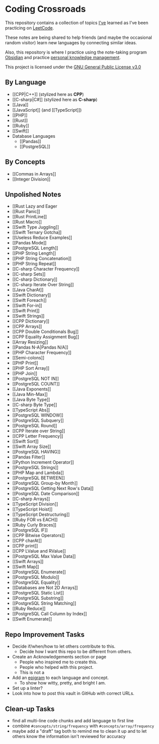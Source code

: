 # Coding Crossroads
This repository contains a collection of topics [I've](https://github.com/aaron-ritchey) learned as I've been practicing on [LeetCode](https://leetcode.com).

These notes are being shared to help friends (and maybe the occasional random visitor) learn new languages by connecting similar ideas.

Also, this repository is where I practice using the note-taking program [Obsidian](https://obsidian.md) and practice [personal knowledge management](https://en.wikipedia.org/wiki/Personal_knowledge_management).

This project is licensed under the [GNU General Public License v3.0](LICENSE)
## By Language
- [[CPP|C++]] (stylized here as **CPP**)
- [[C-sharp|C#]] (stylized here as **C-sharp**)
- [[Java]]
- [[JavaScript]] (and [[TypeScript]])
- [[PHP]]
- [[Rust]]
- [[Ruby]]
- [[Swift]]
- Database Languages
	- [[Pandas]]
	- [[PostgreSQL]]
## By Concepts
- [[Commas in Arrays]]
- [[Integer Division]]
## Unpolished Notes
* [[Rust Lazy and Eager
* [[Rust Panic]]
* [[Rust PrintLine]]
* [[Rust Macro]]
* [[Swift Type Juggling]]
* [[Swift Ternary Gotcha]]
* [[Useless Reduce Examples]]
* [[Pandas Mode]]
* [[PostgreSQL Length]]
* [[PHP String Length]]
* [[PHP String Concatenation]]
* [[PHP String Repeat]]
* [[C-sharp Character Frequency]]
* [[C-sharp Sets]]
* [[C-sharp Dictionary]]
* [[C-sharp Iterate Over String]]
* [[Java CharAt]]
* [[Swift Dictionary]]
* [[Swift Foreach]]
* [[Swift For-in]]
* [[Swift Print]]
* [[Swift Strings]]
* [[CPP Dictionary]]
* [[CPP Arrays]]
* [[CPP Double Conditionals Bug]]
* [[CPP Equality Assignment Bug]]
* [[Array Resizing]]
* [[Pandas N-A|Pandas N/A]]
* [[PHP Character Frequency]]
* [[Semi-colons]]
* [[PHP Print]]
* [[PHP Sort Array]]
* [[PHP Join]]
* [[PostgreSQL NOT IN]]
* [[PostgreSQL COUNT]]
* [[Java Exponents]]
* [[Java Min-Max]]
* [[Java Byte Type]]
* [[C-sharp Byte Type]]
* [[TypeScript Abs]]
* [[PostgreSQL WINDOW]]
* [[PostgreSQL Subquery]]
* [[PostgreSQL Round]]
* [[CPP Iterate over String]]
* [[CPP Letter Frequency]]
* [[Swift Sort]]
* [[Swift Array Size]]
* [[PostgreSQL HAVING]]
* [[Pandas Filter]]
* [[Python Increment Operator]]
* [[PostgreSQL Strings]]
* [[PHP Map and Lambda]]
* [[PostgreSQL BETWEEN]]
* [[PostgreSQL Group-by Month]]
* [[PostgreSQL Getting Next Row's Data]]
* [[PostgreSQL Date Comparison]]
* [[C-sharp Arrays]]
* [[TypeScript Division]]
* [[TypeScript Hoist]]
* [[TypeScript Destructuring]]
* [[Ruby FOR vs EACH]]
* [[Ruby Curly Braces]]
* [[PostgreSQL IF]]
* [[CPP Bitwise Operators]]
* [[CPP charAt]]
* [[CPP print]]
* [[CPP LValue and RValue]]
* [[PostgreSQL Max Value Data]]
* [[Swift Arrays]]
* [[Swift Map]]
* [[PostgreSQL Enumerate]]
* [[PostgreSQL Modulo]]
* [[PostgreSQL Equality]]
* [[Databases are Not 2D Arrays]]
* [[PostgreSQL Static List]]
* [[PostgreSQL Substring]]
* [[PostgreSQL String Matching]]
* [[Ruby Reduce]]
* [[PostgreSQL Call Column by Index]]
* [[Swift Enumerate]]
## Repo Improvement Tasks
- Decide if/when/how to let others contribute to this.
	- Decide how I want this repo to be different from others.
- Create an Acknowledgements section or page
	- People who inspired me to create this.
	- People who helped with this project.
	- This is not a
- Add an [epigram](https://en.wikipedia.org/wiki/Epigram) to each language and concept.
	- To show how witty, pretty, and bright I am.
- Set up a linter?
- Look into how to post this vault in GitHub with correct URLs.
## Clean-up Tasks
- find all multi-line code chunks and add language to first line
- combine `#concepts/string/frequency` with `#concepts/array/frequency`
- maybe add a "draft" tag both to remind me to clean it up and to let others know the information isn't reviewed for accuracy
